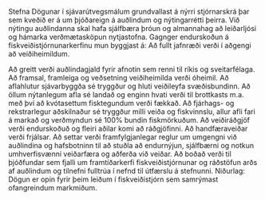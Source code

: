 Stefna Dögunar í sjávarútvegsmálum grundvallast á nýrri stjórnarskrá þar sem kveðið er á um þjóðareign á auðlindum og nýtingarrétti þeirra. Við nýtingu auðlindanna skal hafa sjálfbæra þróun og almannahag að leiðarljósi og hámarka verðmætasköpun nytjastofna. Gagnger endurskoðun á fiskveiðistjórnunarkerfinu mun byggjast á: Að fullt jafnræði verði í aðgengi að veiðiheimildum. 

Að greitt verði auðlindagjald fyrir afnotin sem renni til ríkis og sveitarfélaga. Að framsal, framleiga og veðsetning veiðiheimilda verði óheimil. Að aflahlutur sjávarbyggða sé tryggður og hluti veiðileyfa svæðisbundinn. Að öllum nýtanlegum afla sé landað og enginn hvati verði til brottkasts m.a. með því að kvótasettum fisktegundum verði fækkað. Að fjárhags- og rekstrarlegur aðskilnaður sé tryggður milli veiða og fiskvinnslu, allur afli fari á markað og verðmyndun sé 100% bundin fiskmörkuðum. Að veiðiráðgjöf verði endurskoðuð og fleiri aðilar komi að ráðgjöfinni. Að handfæraveiðar verði frjálsar. Að settar verði framfylgjanlegar reglur um umgengni við auðlindina og hafsbotninn til að stuðla að endurnýjun, sjálfbærni og notkun umhverfisvænni veiðarfæra og aðferða við veiðar. Að boðað verði til þjóðfundar sem fjalli um framtíðarkerfi fiskveiðistjórnunar og ráðstöfun arðs af auðlindum og tilnefni fulltrúa í nefnd til útfærslu á stefnunni. Niðurlag: Dögun er opin fyrir þeim leiðum í fiskveiðistjórn sem samrýmast ofangreindum markmiðum.
